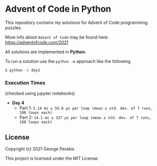 # Advent of Code in Python

This repository contains my solutions for Advent of Code programming puzzles.

More info about `Advent of Code` may be found
here: https://adventofcode.com/2021

All solutions are implemented in **Python**.

To run a solution use the `python -m` approach like the following

```bash
$ python -m day1
```

### Execution Times

(checked using jupyter notebooks)

- **Day 4**
  - Part
    1: `5.14 ms ± 55.6 µs per loop (mean ± std. dev. of 7 runs, 100 loops each)`
  - Part
    2: `14.1 ms ± 327 µs per loop (mean ± std. dev. of 7 runs, 100 loops each)`

## License

Copyright (c) 2021 George Perakis

This project is licensed under the MIT License.
